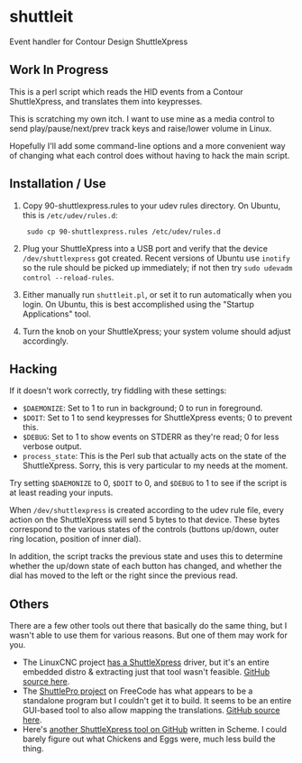 # shuttleit
Event handler for Contour Design ShuttleXpress

## Work In Progress

This is a perl script which reads the HID events from a Contour
ShuttleXpress, and translates them into keypresses.

This is scratching my own itch. I want to use mine as a media control
to send play/pause/next/prev track keys and raise/lower volume in Linux.

Hopefully I'll add some command-line options and a more convenient way of
changing what each control does without having to hack the main script.

## Installation / Use

1. Copy 90-shuttlexpress.rules to your udev rules directory. On Ubuntu,
   this is `/etc/udev/rules.d`:

        sudo cp 90-shuttlexpress.rules /etc/udev/rules.d

2. Plug your ShuttleXpress into a USB port and verify that the device
   `/dev/shuttlexpress` got created. Recent versions of Ubuntu use `inotify`
   so the rule should be picked up immediately; if not then try
   `sudo udevadm control --reload-rules`.

3. Either manually run `shuttleit.pl`, or set it to run automatically when
   you login. On Ubuntu, this is best accomplished using the "Startup
   Applications" tool.
4. Turn the knob on your ShuttleXpress; your system volume should adjust
   accordingly.

## Hacking

If it doesn't work correctly, try fiddling with these settings:

* `$DAEMONIZE`: Set to 1 to run in background; 0 to run in foreground.
* `$DOIT`: Set to 1 to send keypresses for ShuttleXpress events; 0 to
  prevent this.
* `$DEBUG`: Set to 1 to show events on STDERR as they're read; 0 for less
  verbose output.
* `process_state`: This is the Perl sub that actually acts on the state of the
  ShuttleXpress. Sorry, this is very particular to my needs at the moment.

Try setting `$DAEMONIZE` to 0, `$DOIT` to 0, and `$DEBUG` to 1 to see if the
script is at least reading your inputs.

When `/dev/shuttlexpress` is created according to the udev rule file, every
action on the ShuttleXpress will send 5 bytes to that device. These bytes
correspond to the various states of the controls (buttons up/down, outer
ring location, position of inner dial).

In addition, the script tracks the previous state and uses this to determine
whether the up/down state of each button has changed, and whether the dial has
moved to the left or the right since the previous read.

## Others

There are a few other tools out there that basically do the same thing, but
I wasn't able to use them for various reasons. But one of them may work for you.

* The LinuxCNC project [has a ShuttleXpress](http://linuxcnc.org/docs/html/drivers/shuttlexpress.html)
  driver, but it's an entire embedded distro & extracting just that tool wasn't
  feasible. [GitHub source here](https://github.com/jepler/linuxcnc-mirror).
* The [ShuttlePro project](http://freecode.com/projects/shuttlepro) on FreeCode
  has what appears to be a standalone program but I couldn't get it to build.
  It seems to be an entire GUI-based tool to also allow mapping the translations.
  [GitHub source here](https://github.com/nanosyzygy/ShuttlePRO).
* Here's [another ShuttleXpress tool on GitHub](https://github.com/threedaymonk/shuttlexpress)
  written in Scheme. I could barely figure out what Chickens and Eggs were, much
  less build the thing.
